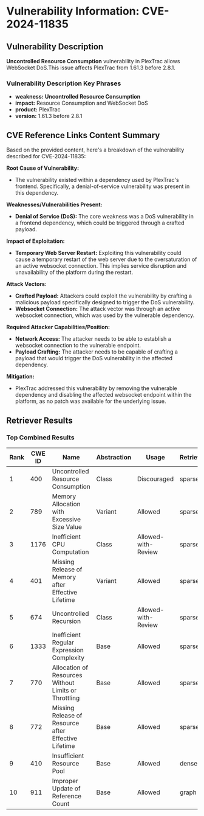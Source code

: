 # Vulnerability Information: CVE-2024-11835

## Vulnerability Description
**Uncontrolled Resource Consumption** vulnerability in PlexTrac allows WebSocket DoS.This issue affects PlexTrac from 1.61.3 before 2.8.1.

### Vulnerability Description Key Phrases
- **weakness:** **Uncontrolled Resource Consumption**
- **impact:** Resource Consumption and WebSocket DoS
- **product:** PlexTrac
- **version:** 1.61.3 before 2.8.1

## CVE Reference Links Content Summary
Based on the provided content, here's a breakdown of the vulnerability described for CVE-2024-11835:

**Root Cause of Vulnerability:**

*   The vulnerability existed within a dependency used by PlexTrac's frontend. Specifically, a denial-of-service vulnerability was present in this dependency.

**Weaknesses/Vulnerabilities Present:**

*   **Denial of Service (DoS):** The core weakness was a DoS vulnerability in a frontend dependency, which could be triggered through a crafted payload.

**Impact of Exploitation:**

*   **Temporary Web Server Restart:** Exploiting this vulnerability could cause a temporary restart of the web server due to the oversaturation of an active websocket connection. This implies service disruption and unavailability of the platform during the restart.

**Attack Vectors:**

*   **Crafted Payload:** Attackers could exploit the vulnerability by crafting a malicious payload specifically designed to trigger the DoS vulnerability.
*   **Websocket Connection:** The attack vector was through an active websocket connection, which was used by the vulnerable dependency.

**Required Attacker Capabilities/Position:**

*   **Network Access:** The attacker needs to be able to establish a websocket connection to the vulnerable endpoint.
*   **Payload Crafting:** The attacker needs to be capable of crafting a payload that would trigger the DoS vulnerability in the affected dependency.

**Mitigation:**

*   PlexTrac addressed this vulnerability by removing the vulnerable dependency and disabling the affected websocket endpoint within the platform, as no patch was available for the underlying issue.

## Retriever Results

### Top Combined Results

| Rank | CWE ID | Name | Abstraction | Usage  | Retrievers | Individual Scores |
|------|--------|------|-------------|-------|------------|-------------------|
| 1 | 400 | Uncontrolled Resource Consumption | Class | Discouraged | sparse | 0.154 |
| 2 | 789 | Memory Allocation with Excessive Size Value | Variant | Allowed | sparse | 0.140 |
| 3 | 1176 | Inefficient CPU Computation | Class | Allowed-with-Review | sparse | 0.136 |
| 4 | 401 | Missing Release of Memory after Effective Lifetime | Variant | Allowed | sparse | 0.126 |
| 5 | 674 | Uncontrolled Recursion | Class | Allowed-with-Review | sparse | 0.121 |
| 6 | 1333 | Inefficient Regular Expression Complexity | Base | Allowed | sparse | 0.120 |
| 7 | 770 | Allocation of Resources Without Limits or Throttling | Base | Allowed | sparse | 0.119 |
| 8 | 772 | Missing Release of Resource after Effective Lifetime | Base | Allowed | sparse | 0.113 |
| 9 | 410 | Insufficient Resource Pool | Base | Allowed | dense | 0.597 |
| 10 | 911 | Improper Update of Reference Count | Base | Allowed | graph | 0.002 |

